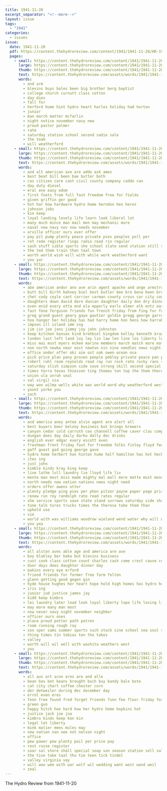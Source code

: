 ```yaml
---
title: 1941-11-20
excerpt_separator: "<!--more-->"
layout: issue
tags:
  - "1941"
categories:
  - issues
issue:
  date: 1941-11-20
  pdf: https://content.thehydroreview.com/content/1941/1941-11-20/HR-1941-11-20.pdf
  pages:
    - small: https://content.thehydroreview.com/content/1941/1941-11-20/small/HR-1941-11-20-01.jpg
      large: https://content.thehydroreview.com/content/1941/1941-11-20/large/HR-1941-11-20-01.jpg
      thumb: https://content.thehydroreview.com/content/1941/1941-11-20/thumbnails/HR-1941-11-20-01.jpg
      text: https://content.thehydroreview.com/assets/words/1941/1941-11-20/HR-1941-11-20-01.txt
      words:
        - and arm
        - blevins buys bales been big brother berg baptist
        - college church curnutt class cotton
        - day dies
        - fall for
        - herford hume hint hydro heart harles holiday had horton
        - junior
        - man march matter mcfarlin
        - night notice november navy new
        - proud pastor palmer
        - rate
        - saturday station school second sadie sale
        - the team
        - will weatherford
    - small: https://content.thehydroreview.com/content/1941/1941-11-20/small/HR-1941-11-20-02.jpg
      large: https://content.thehydroreview.com/content/1941/1941-11-20/large/HR-1941-11-20-02.jpg
      thumb: https://content.thehydroreview.com/content/1941/1941-11-20/thumbnails/HR-1941-11-20-02.jpg
      text: https://content.thehydroreview.com/assets/words/1941/1941-11-20/HR-1941-11-20-02.txt
      words:
        - and alt american ave are addo ask ames
        - best beat bill been bae butter both
        - cas citizen care cant civil county company caddo can
        - day duty diesel
        - eral ene easy edom
        - first foots from full fast freedom free for fields
        - given griffin ger good
        - hot har how hardware hydro home herndon hen heres
        - johnson jobs
        - kin keep
        - loyal landing lovely life learn look liberal lot
        - many much mince man mail men may mechanic more
        - naval new navy nov now needs november
        - orville officer ours over offer
        - pay pil pump plenty peace private pies peoples poll per
        - ret rede register rings radio read rin regular
        - sash stuff sible sports she school slate send station still service
        - the ted them train than taal town
        - worth world wish will with while work weatherford want
        - you yar
    - small: https://content.thehydroreview.com/content/1941/1941-11-20/small/HR-1941-11-20-03.jpg
      large: https://content.thehydroreview.com/content/1941/1941-11-20/large/HR-1941-11-20-03.jpg
      thumb: https://content.thehydroreview.com/content/1941/1941-11-20/thumbnails/HR-1941-11-20-03.jpg
      text: https://content.thehydroreview.com/assets/words/1941/1941-11-20/HR-1941-11-20-03.txt
      words:
        - abe american andor ann ave arin agent apache and ange armstrong are amer ary ash all august
        - butt bill birth bahney biel best butler bee bro bena been brothers boys burbank bernard bethel blanche brought but burn bertha browne big bunk
        - chet cody coyle cant carrier carman county cross car city courage cao christ come caddo can comfort
        - daughters down david dare duncan daughter daily don dry dinner day days
        - even enid every etta end ela epperly earls elmer elk entz earl
        - fast fone ferguson friends fun french friday from fing for furlough fort fan friend feng farmer free foote freedom fam
        - greg grand guest geary gaye gautier goldie gregg george garrett glidewell grain gripe griffin grandson
        - hoo hanger her holiday has had harry home hon hens how harrah house handy henry huff hart herbert herndon hydro hands
        - impson ill island imm ing
        - jim jin joe jons jimmy joy john johnston
        - keep kitchen kansas kind krehbiel kingdom kelley kenneth krug kreh keith
        - london last left land loy ley lin law len line los liberty lea low life lee lesson lucius letter let
        - miss mai must myers mckee marine members march match more matter marshall made mas mash mountain monday may main martin mary mond much mashburn master margaret
        - non north nowka near nost newton nin nine needles news night nov not nannie never now noah november
        - office onder offer oki oie ost oak owen ocean osa
        - pick price plan pany proven people pebley private peace pan per philip porter post pow past pride press president patience parker paik pay present pull
        - robert ruhl room reynolds read ray run rock rate rocky rans roe riley route rea
        - saturday slish simpson side save strong skill second special sam smith strength sunday service see shipman sun swartzendruber son sear sil stockton stange south seed sports sill sally sallie send style sutton southern she speed schmidt sales standard set
        - times terra texas thiessen ting thomas ton top the them theron tucker thomason toy than thon tax take tey
        - union ula unruh unal
        - val virgil via
        - way won wilma wells white was world word why weatherford west will work week wait wall with weeks winter walter wilcoxen wallace wanda wish
        - yount yorke you
        - zach
    - small: https://content.thehydroreview.com/content/1941/1941-11-20/small/HR-1941-11-20-04.jpg
      large: https://content.thehydroreview.com/content/1941/1941-11-20/large/HR-1941-11-20-04.jpg
      thumb: https://content.thehydroreview.com/content/1941/1941-11-20/thumbnails/HR-1941-11-20-04.jpg
      text: https://content.thehydroreview.com/assets/words/1941/1941-11-20/HR-1941-11-20-04.txt
      words:
        - and america aney antee alvin agent are alert all
        - best buyers beer belony business but brings brewers
        - canyon cedar cold carruth cox channell coffee caver clas company clinton cheap
        - dungan does day daily darko dally dec drinks
        - english ever edgar every escott even
        - freshman front friday fast for freedom folks finley floyd fee fea fath funny frank full
        - gaff guest gad going george gave
        - hydro home herbert han hinton hume half hamilton has hot heck hon heger
        - ites ing
        - just john
        - kimble kinds kray king keep
        - live lathe lull laundry lie lloyd life liv
        - mente man most miss made mighty mal mall more matte must money
        - north needs now nation nations news night need
        - orders offer owens otter
        - plenty pledge ping pies per phon pitzer payne paper page price present peal pay pages
        - renew run roy randolph rate read rates regular
        - she service sports save state stand sorrows saturday side short store sunday sell
        - tone talk tures trucks times the theresa tobe them than
        - uphold use
        - vie
        - world with was williams woodrow wieland wend water why will want welding work
        - you yea
    - small: https://content.thehydroreview.com/content/1941/1941-11-20/small/HR-1941-11-20-05.jpg
      large: https://content.thehydroreview.com/content/1941/1941-11-20/large/HR-1941-11-20-05.jpg
      thumb: https://content.thehydroreview.com/content/1941/1941-11-20/thumbnails/HR-1941-11-20-05.jpg
      text: https://content.thehydroreview.com/assets/words/1941/1941-11-20/HR-1941-11-20-05.txt
      words:
        - all alston aves able age and america are ave
        - boy blakley ber bake but blevins business
        - cust cook class cotton count charles cash come crest cause coffee cost carl
        - door days does daughter dinner day
        - eakins every eye erford
        - friend friends for former free farm felton
        - glenn getting good gegen gin
        - hyde house hughes her heart hope hold high homes has hydro home hands
        - iris ing
        - junior jud justice james jay
        - kidd keep kimbro
        - lei laundry later lead look loyal liberty lope life loving living lodge last let libert
        - may more many man most
        - now never navy night november neighbor
        - officer ours ones
        - place proud potter path patron
        - room running rough roy
        - son sper sams summer sports such stock sine school sea soul sadie small silver short still
        - thing times tin tobias ten the takes
        - valley
        - worth will wil well with washita weathers west
        - you
    - small: https://content.thehydroreview.com/content/1941/1941-11-20/small/HR-1941-11-20-06.jpg
      large: https://content.thehydroreview.com/content/1941/1941-11-20/large/HR-1941-11-20-06.jpg
      thumb: https://content.thehydroreview.com/content/1941/1941-11-20/thumbnails/HR-1941-11-20-06.jpg
      text: https://content.thehydroreview.com/assets/words/1941/1941-11-20/HR-1941-11-20-06.txt
      words:
        - all aus art acon ares are and alle
        - bean bas bet beans brought buch buy bandy bale bote
        - cat city chart coffee chester corn
        - der detweiler during dec december day
        - errol even eres
        - fenn free found fred forget friends funn fee floor friday for flakes folks
        - green gun
        - happy hitch hee hard how her hydro home hopkins hot
        - justice jack joe joa
        - kimbro kinds keep kon kin
        - legal let liberty
        - mink matier mees mules may
        - new nation nan nee not nelson night
        - office
        - pew power pow plenty pail per price pay
        - rest russe register
        - soar sal store shall special soap son season station sell salle saturday slicker sau sage sale
        - the tise take taal thu tie teen tick tindel
        - valley virginia vay
        - will woo wee with war wolf wil wedding want west wand weil
        - zeal
---
```


The Hydro Review from 1941-11-20

<!--more-->

